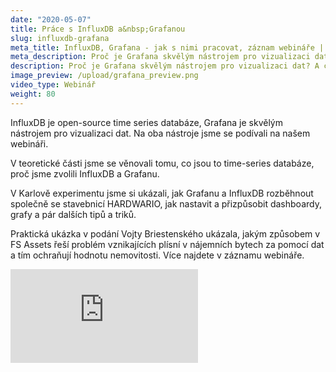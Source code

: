```yaml
---
date: "2020-05-07"
title: Práce s InfluxDB a&nbsp;Grafanou
slug: influxdb-grafana
meta_title: InfluxDB, Grafana - jak s nimi pracovat, záznam webináře | HARDWARIO Akademie
meta_description: Proč je Grafana skvělým nástrojem pro vizualizaci dat? A co je to InfluxDB? Na oba nástroje jsme se podívali na našem webináři.
description: Proč je Grafana skvělým nástrojem pro vizualizaci dat? A co je to InfluxDB? Na oba nástroje jsme se podívali na našem webináři.
image_preview: /upload/grafana_preview.png
video_type: Webinář
weight: 80
---
```


InfluxDB je open-source time series databáze, Grafana je skvělým nástrojem pro vizualizaci dat. Na oba nástroje jsme se podívali na našem webináři.

V teoretické části jsme se věnovali tomu, co jsou to time-series databáze, proč jsme zvolili InfluxDB a Grafanu.

V Karlově experimentu jsme si ukázali, jak Grafanu a InfluxDB rozběhnout společně se stavebnicí HARDWARIO, jak nastavit a přizpůsobit dashboardy, grafy a pár dalších tipů a triků.

Praktická ukázka v podání Vojty Briestenského ukázala, jakým způsobem v FS Assets řeší problém vznikajících plísní v nájemních bytech za pomocí dat a tím ochraňují hodnotu nemovitosti. Více najdete v záznamu webináře.

<div class = "video-container">
<iframe src="https://www.youtube-nocookie.com/embed/Ukokzz34P3Y?modestbranding=1&amp;showinfo=0&amp;rel=0&amp;html5=1&amp;widgetid=2" frameborder="0" allow="accelerometer; autoplay; encrypted-media; gyroscope; picture-in-picture" allowfullscreen></iframe>
</div>
